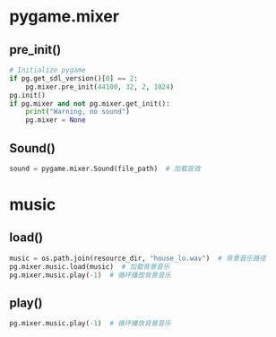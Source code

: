 # pygame.mixer
## pre_init()
```python
# Initialize pygame
if pg.get_sdl_version()[0] == 2:
    pg.mixer.pre_init(44100, 32, 2, 1024)
pg.init()
if pg.mixer and not pg.mixer.get_init():
    print("Warning, no sound")
    pg.mixer = None
```

## Sound()
```python
sound = pygame.mixer.Sound(file_path)  # 加载音效
```

# music
## load()
```python
music = os.path.join(resource_dir, "house_lo.wav")  # 背景音乐路径
pg.mixer.music.load(music)  # 加载背景音乐
pg.mixer.music.play(-1)  # 循环播放背景音乐
```

## play()
```python
pg.mixer.music.play(-1)  # 循环播放背景音乐
```
